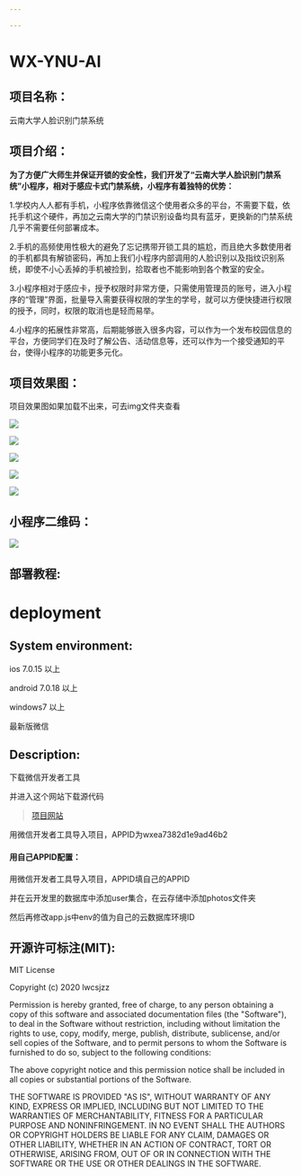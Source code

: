```yaml
---

---
```


# WX-YNU-AI
## 项目名称：

云南大学人脸识别门禁系统

## 项目介绍：

**为了方便广大师生并保证开锁的安全性，我们开发了“云南大学人脸识别门禁系统”小程序，相对于感应卡式门禁系统，小程序有着独特的优势：**

1.学校内人人都有手机，小程序依靠微信这个使用者众多的平台，不需要下载，依托手机这个硬件，再加之云南大学的门禁识别设备均具有蓝牙，更换新的门禁系统几乎不需要任何部署成本。

2.手机的高频使用性极大的避免了忘记携带开锁工具的尴尬，而且绝大多数使用者的手机都具有解锁密码，再加上我们小程序内部调用的人脸识别以及指纹识别系统，即使不小心丢掉的手机被捡到，拾取者也不能影响到各个教室的安全。

3.小程序相对于感应卡，授予权限时非常方便，只需使用管理员的账号，进入小程序的“管理”界面，批量导入需要获得权限的学生的学号，就可以方便快捷进行权限的授予，同时，权限的取消也是轻而易举。

4.小程序的拓展性非常高，后期能够嵌入很多内容，可以作为一个发布校园信息的平台，方便同学们在及时了解公告、活动信息等，还可以作为一个接受通知的平台，使得小程序的功能更多元化。

## 项目效果图：

项目效果图如果加载不出来，可去img文件夹查看

![](img/1.png)

![](img/2.png)

![](img/3.png)

![](img/4.png)

![](img/5.png)

## 小程序二维码：

![](img/6.jpg)

## 部署教程:

# deployment

## System environment:

ios 7.0.15 以上

android 7.0.18 以上

windows7 以上

最新版微信

## Description:

下载微信开发者工具

并进入这个网站下载源代码

> [项目网站](https://github.com/lwcsjzz/WX-YNU-AI)

用微信开发者工具导入项目，APPID为wxea7382d1e9ad46b2

#### 用自己APPID配置：

用微信开发者工具导入项目，APPID填自己的APPID

并在云开发里的数据库中添加user集合，在云存储中添加photos文件夹

然后再修改app.js中env的值为自己的云数据库环境ID

## 开源许可标注(MIT):

MIT License

Copyright (c) 2020 lwcsjzz

Permission is hereby granted, free of charge, to any person obtaining a copy
of this software and associated documentation files (the "Software"), to deal
in the Software without restriction, including without limitation the rights
to use, copy, modify, merge, publish, distribute, sublicense, and/or sell
copies of the Software, and to permit persons to whom the Software is
furnished to do so, subject to the following conditions:

The above copyright notice and this permission notice shall be included in all
copies or substantial portions of the Software.

THE SOFTWARE IS PROVIDED "AS IS", WITHOUT WARRANTY OF ANY KIND, EXPRESS OR
IMPLIED, INCLUDING BUT NOT LIMITED TO THE WARRANTIES OF MERCHANTABILITY,
FITNESS FOR A PARTICULAR PURPOSE AND NONINFRINGEMENT. IN NO EVENT SHALL THE
AUTHORS OR COPYRIGHT HOLDERS BE LIABLE FOR ANY CLAIM, DAMAGES OR OTHER
LIABILITY, WHETHER IN AN ACTION OF CONTRACT, TORT OR OTHERWISE, ARISING FROM,
OUT OF OR IN CONNECTION WITH THE SOFTWARE OR THE USE OR OTHER DEALINGS IN THE
SOFTWARE.